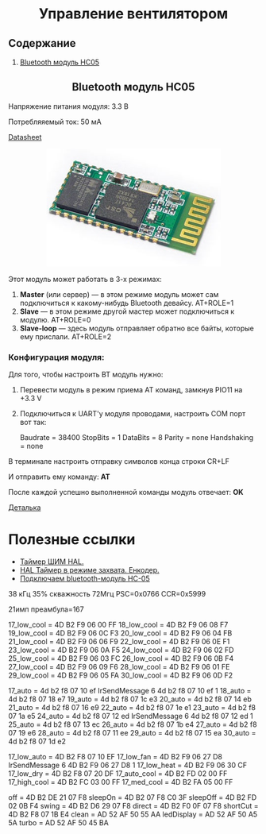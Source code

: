 <h1 align="center">Управление вентилятором</h1>
<h2>Содержание</h2>
<ol>
<li><a href="#bluetooth-модуль-hc05">Bluetooth модуль HC05</a></li>
</ol>

<h2 align="center">Bluetooth модуль HC05</h2>

Напряжение питания модуля: 3.3 В

Потребляяемый ток: 50 мА

<a href="supplementary_files/HC-05 Datasheet.pdf">Datasheet</a>

<p align="center"><img src="supplementary_files/1.jpg"></p>

Этот модуль может работать в 3-х режимах:
1. **Master** (или сервер) — в этом режиме модуль может сам подключиться к какому-нибудь Bluetooth девайсу. AT+ROLE=1
2. **Slave** — в этом режиме другой мастер может подключиться к модулю. AT+ROLE=0
3. **Slave-loop** — здесь модуль отправляет обратно все байты, которые ему прислали. AT+ROLE=2

### Конфигурация модуля:

Для того, чтобы настроить BT модуль нужно:
1. Перевести модуль в режим приема AT команд, замкнув PIO11 на +3.3 V
2. Подключиться к UART'у модуля проводами, настроить COM порт вот так:

    Baudrate = 38400
    StopBits = 1
    DataBits = 8
    Parity = none
    Handshaking = none

В терминале настроить отправку символов конца строки CR+LF

И отправить ему команду: **AT**

После каждой успешно выполненной команды модуль отвечает: **OK**

[Деталька](http://we.easyelectronics.ru/part/rabota-s-bluetooth-modulem-hc05.html)

# Полезные ссылки

+ [Таймер ШИМ HAL.](https://narodstream.ru/stm-urok-10-hal-izuchaem-pwm-shim-migaem-svetodiodami-plavno/)
+ [HAL Таймер в режиме захвата. Енкодер.](https://istarik.ru/blog/stm32/121.html)
+ [Подключаем bluetooth-модуль HC-05](https://narodstream.ru/stm-urok-97-podklyuchaem-bluetooth-modul-hc-05/)

38 кГц  35% скважность 72Мгц PSC=0x0766 CCR=0x5999

21имп преамбула=167

17_low_cool  = 4D B2 F9 06 00 FF
18_low_cool  = 4D B2 F9 06 08 F7
19_low_cool  = 4D B2 F9 06 0C F3
20_low_cool  = 4D B2 F9 06 04 FB
21_low_cool  = 4D B2 F9 06 06 F9
22_low_cool  = 4D B2 F9 06 0E F1
23_low_cool  = 4D B2 F9 06 0A F5
24_low_cool  = 4D B2 F9 06 02 FD
25_low_cool  = 4D B2 F9 06 03 FC
26_low_cool  = 4D B2 F9 06 0B F4
27_low_cool  = 4D B2 F9 06 09 F6
28_low_cool  = 4D B2 F9 06 01 FE
29_low_cool  = 4D B2 F9 06 05 FA
30_low_cool  = 4D B2 F9 06 0D F2

17_auto      = 4d b2 f8 07 10 ef IrSendMessage 6 4d b2 f8 07 10 ef 1
18_auto      = 4d b2 f8 07 18 e7 
19_auto      = 4d b2 f8 07 1c e3
20_auto      = 4d b2 f8 07 14 eb
21_auto      = 4d b2 f8 07 16 e9
22_auto      = 4d b2 f8 07 1e e1
23_auto      = 4d b2 f8 07 1a e5
24_auto      = 4d b2 f8 07 12 ed IrSendMessage 6 4d b2 f8 07 12 ed 1
25_auto      = 4d b2 f8 07 13 ec
26_auto      = 4d b2 f8 07 1b e4
27_auto      = 4d b2 f8 07 19 e6
28_auto      = 4d b2 f8 07 11 ee
29_auto      = 4d b2 f8 07 15 ea
30_auto      = 4d b2 f8 07 1d e2

17_low_auto  = 4D B2 F8 07 10 EF
17_low_fan   = 4D B2 F9 06 27 D8 IrSendMessage 6 4D B2 F9 06 27 D8 1
17_low_heat  = 4D B2 F9 06 30 CF
17_low_dry   = 4D B2 F8 07 20 DF
17_auto_cool = 4D B2 FD 02 00 FF
17_high_cool = 4D B2 FC 03 00 FF
17_med_cool  = 4D B2 FA 05 00 FF

off          = 4D B2 DE 21 07 F8
sleepOn      = 4D B2 07 F8 C0 3F
sleepOff     = 4D B2 FD 02 0B F4
swing        = 4D B2 D6 29 07 F8
direct       = 4D B2 F0 0F 07 F8
shortCut     = 4D B2 F8 07 1B E4
clean        = AD 52 AF 50 55 AA
ledDisplay   = AD 52 AF 50 A5 5A
turbo        = AD 52 AF 50 45 BA
